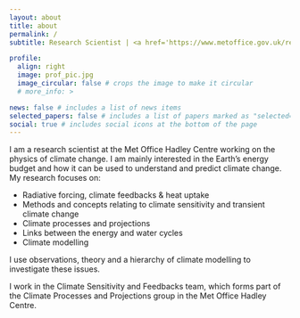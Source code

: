 ```yaml
---
layout: about
title: about
permalink: /
subtitle: Research Scientist | <a href='https://www.metoffice.gov.uk/research/climate'>Met Office Hadley Centre, Exeter, UK.</a>

profile:
  align: right
  image: prof_pic.jpg
  image_circular: false # crops the image to make it circular
  # more_info: >

news: false # includes a list of news items
selected_papers: false # includes a list of papers marked as "selected={true}"
social: true # includes social icons at the bottom of the page
---
```


I am a research scientist at the Met Office Hadley Centre working on the physics of climate change. I am mainly interested in the Earth’s energy budget and how it can be used to understand and predict climate change.  My research focuses on:

* Radiative forcing, climate feedbacks & heat uptake
* Methods and concepts relating to climate sensitivity and transient climate change
* Climate processes and projections
* Links between the energy and water cycles
* Climate modelling

I use observations, theory and a hierarchy of climate modelling to investigate these issues.

I work in the Climate Sensitivity and Feedbacks team, which forms part of the Climate Processes and Projections group in the Met Office Hadley Centre.